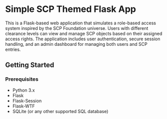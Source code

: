 # Simple SCP Themed Flask App
This is a Flask-based web application that simulates a role-based access system inspired by the SCP Foundation universe. Users with different clearance levels can view and manage SCP objects based on their assigned access rights. The application includes user authentication, secure session handling, and an admin dashboard for managing both users and SCP entries.

## Getting Started

### Prerequisites

- Python 3.x
- Flask
- Flask-Session
- Flask-WTF
- SQLite (or any other supported SQL database)
